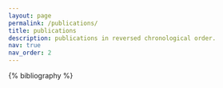 ```yaml
---
layout: page
permalink: /publications/
title: publications
description: publications in reversed chronological order.
nav: true
nav_order: 2
---
```


<!-- _pages/publications.md -->
<div class="publications">

{% bibliography %}


</div>
